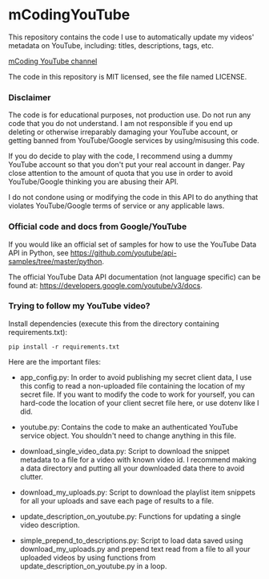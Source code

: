 # mCodingYouTube

This repository contains the code I use to automatically update my videos' metadata on YouTube, including: titles, descriptions, tags, etc.

[mCoding YouTube channel](https://www.youtube.com/c/mCodingWithJamesMurphy)

The code in this repository is MIT licensed, see the file named LICENSE.

### Disclaimer
The code is for educational purposes, not production use.
Do not run any code that you do not understand.
I am not responsible if you end up deleting or otherwise irreparably damaging your YouTube account,
or getting banned from YouTube/Google services by using/misusing this code.

If you do decide to play with the code, I recommend using a dummy YouTube account so that you don't put your real account in danger.
Pay close attention to the amount of quota that you use in order to avoid YouTube/Google thinking you are abusing their API.

I do not condone using or modifying the code in this API to do anything that violates YouTube/Google terms of service or any applicable laws.

### Official code and docs from Google/YouTube
If you would like an official set of samples for how to use the YouTube Data API in Python, see https://github.com/youtube/api-samples/tree/master/python.

The official YouTube Data API documentation (not language specific) can be found at: https://developers.google.com/youtube/v3/docs.

### Trying to follow my YouTube video?
Install dependencies (execute this from the directory containing requirements.txt):

```shell
pip install -r requirements.txt
```

Here are the important files:

- app_config.py: In order to avoid publishing my secret client data, I use this config to read a non-uploaded file containing the location of my secret file. 
  If you want to modify the code to work for yourself, you can hard-code the location of your client secret file here, or use dotenv like I did.
   
- youtube.py: Contains the code to make an authenticated YouTube service object.
  You shouldn't need to change anything in this file.
  
- download_single_video_data.py: Script to download the snippet metadata to a file for a video with known video id.
  I recommend making a data directory and putting all your downloaded data there to avoid clutter.
  
- download_my_uploads.py: Script to download the playlist item snippets for all your uploads and save each page of results to a file. 

- update_description_on_youtube.py: Functions for updating a single video description.

- simple_prepend_to_descriptions.py: Script to load data saved using download_my_uploads.py and prepend text read from a file to all your uploaded videos
  by using functions from update_description_on_youtube.py in a loop.